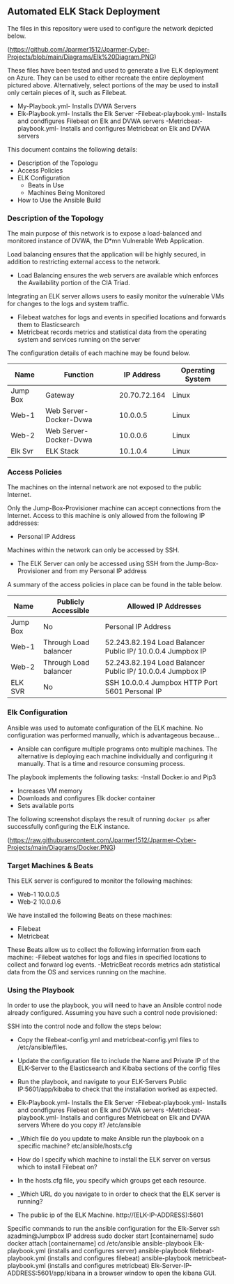 ## Automated ELK Stack Deployment

The files in this repository were used to configure the network depicted below.

(https://github.com/Jparmer1512/Jparmer-Cyber-Projects/blob/main/Diagrams/Elk%20Diagram.PNG)

These files have been tested and used to generate a live ELK deployment on Azure. They can be used to either recreate the entire deployment pictured above. Alternatively, select portions of the  may be used to install only certain pieces of it, such as Filebeat.

- My-Playbook.yml- Installs DVWA Servers
- Elk-Playbook.yml- Installs the Elk Server
  -Filebeat-playbook.yml- Installs and condfigures Filebeat on Elk and DVWA servers
  -Metricbeat-playbook.yml- Installs and configures Metricbeat on Elk and DVWA servers
  
This document contains the following details:
- Description of the Topologu
- Access Policies
- ELK Configuration
  - Beats in Use
  - Machines Being Monitored
- How to Use the Ansible Build


### Description of the Topology

The main purpose of this network is to expose a load-balanced and monitored instance of DVWA, the D*mn Vulnerable Web Application.

Load balancing ensures that the application will be highly secured, in addition to restricting external access to the network.
- Load Balancing ensures the web servers are available which enforces the Availability portion of the CIA Triad.

Integrating an ELK server allows users to easily monitor the vulnerable VMs for changes to the logs and system traffic.
- Filebeat watches for logs and events in specified locations and forwards them to Elasticsearch
- Metricbeat records metrics and statistical data from the operating system and services running on the server

The configuration details of each machine may be found below.

| Name     | Function               | IP Address  | Operating System |
|----------|------------------------|-------------|------------------|
| Jump Box | Gateway                | 20.70.72.164| Linux            |
| Web-1    | Web Server-Docker-Dvwa | 10.0.0.5    | Linux            |
| Web-2    | Web Server-Docker-Dvwa | 10.0.0.6    | Linux            |
| Elk Svr  | ELK Stack              | 10.1.0.4    | Linux            |

### Access Policies

The machines on the internal network are not exposed to the public Internet. 

Only the Jump-Box-Provisioner machine can accept connections from the Internet. Access to this machine is only allowed from the following IP addresses:
- Personal IP Address

Machines within the network can only be accessed by SSH.
- The ELK Server can only be accessed using SSH from the Jump-Box-Provisioner and from my Personal IP address

A summary of the access policies in place can be found in the table below.

| Name     | Publicly Accessible    | Allowed IP Addresses                                       |
|----------|------------------------|------------------------------------------------------------|
| Jump Box | No                     | Personal IP Address                                        |
| Web-1    | Through Load balancer  | 52.243.82.194 Load Balancer Public IP/ 10.0.0.4 Jumpbox IP |
| Web-2    | Through Load balancer  | 52.243.82.194 Load Balancer Public IP/ 10.0.0.4 Jumpbox IP |
| ELK SVR  | No                     | SSH 10.0.0.4 Jumpbox HTTP Port 5601 Personal IP            |

### Elk Configuration

Ansible was used to automate configuration of the ELK machine. No configuration was performed manually, which is advantageous because...
- Ansible can configure multiple programs onto multiple machines. The alternative is deploying each machine individually and configuring it manually. That is a time and resource consuming process.

The playbook implements the following tasks:
-Install Docker.io and Pip3
- Increases VM memory
- Downloads and configures Elk docker container
- Sets available ports

The following screenshot displays the result of running `docker ps` after successfully configuring the ELK instance.

(https://raw.githubusercontent.com/Jparmer1512/Jparmer-Cyber-Projects/main/Diagrams/Docker.PNG)

### Target Machines & Beats
This ELK server is configured to monitor the following machines:
- Web-1 10.0.0.5
- Web-2 10.0.0.6

We have installed the following Beats on these machines:
- Filebeat
- Metricbeat

These Beats allow us to collect the following information from each machine:
-Filebeat watches for logs and files in specified locations to collect and forward log events.
-MetricBeat records metrics adn statistical data from the OS and services running on the machine.

### Using the Playbook
In order to use the playbook, you will need to have an Ansible control node already configured. Assuming you have such a control node provisioned: 

SSH into the control node and follow the steps below:
- Copy the filebeat-config.yml and metricbeat-config.yml files to /etc/ansible/files.
- Update the configuration file to include the Name and Private IP of the ELK-Server to the Elasticsearch and Kibaba sections of the config files
- Run the playbook, and navigate to your ELK-Servers Public IP:5601/app/kibaba to check that the installation worked as expected.

- Elk-Playbook.yml- Installs the Elk Server
  -Filebeat-playbook.yml- Installs and condfigures Filebeat on Elk and DVWA servers
  -Metricbeat-playbook.yml- Installs and configures Metricbeat on Elk and DVWA servers
  Where do you copy it?
  /etc/ansible
- _Which file do you update to make Ansible run the playbook on a specific machine? etc/ansible/hosts.cfg
-   How do I specify which machine to install the ELK server on versus which to install Filebeat on?
-    In the hosts.cfg file, you specify which groups get each resource.
- _Which URL do you navigate to in order to check that the ELK server is running?
-  The public ip of the ELK Machine.  http://(ELK-IP-ADDRESS):5601

Specific commands to run the ansible configuration for the Elk-Server
 ssh azadmin@Jumpbox IP address
 sudo docker start [containername]
 sudo docker attach [containername]
 cd /etc/ansible
 ansible-playbook Elk-playbook.yml (installs and configures server)
 ansible-playbook filebeat-playbook.yml (installs and configures filebeat)
 ansible-playbook metricbeat-playbook.yml (installs and configures metricbeat)
 Elk-Server-IP-ADDRESS:5601/app/kibana in a browser window to open the kibana GUI. 

